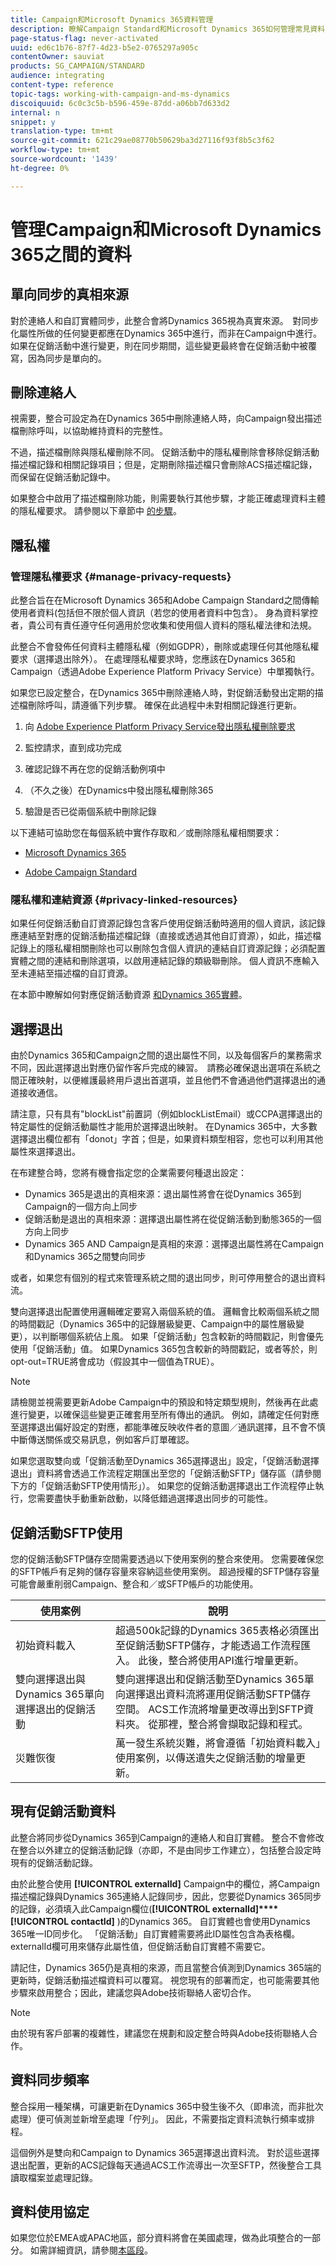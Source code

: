 ```yaml
---
title: Campaign和Microsoft Dynamics 365資料管理
description: 瞭解Campaign Standard和Microsoft Dynamics 365如何管理常見資料
page-status-flag: never-activated
uuid: ed6c1b76-87f7-4d23-b5e2-0765297a905c
contentOwner: sauviat
products: SG_CAMPAIGN/STANDARD
audience: integrating
content-type: reference
topic-tags: working-with-campaign-and-ms-dynamics
discoiquuid: 6c0c3c5b-b596-459e-87dd-a06bb7d633d2
internal: n
snippet: y
translation-type: tm+mt
source-git-commit: 621c29ae08770b50629ba3d27116f93f8b5c3f62
workflow-type: tm+mt
source-wordcount: '1439'
ht-degree: 0%

---
```



# 管理Campaign和Microsoft Dynamics 365之間的資料

## 單向同步的真相來源

對於連絡人和自訂實體同步，此整合會將Dynamics 365視為真實來源。  對同步化屬性所做的任何變更都應在Dynamics 365中進行，而非在Campaign中進行。  如果在促銷活動中進行變更，則在同步期間，這些變更最終會在促銷活動中被覆寫，因為同步是單向的。

## 刪除連絡人

視需要，整合可設定為在Dynamics 365中刪除連絡人時，向Campaign發出描述檔刪除呼叫，以協助維持資料的完整性。

不過，描述檔刪除與隱私權刪除不同。 促銷活動中的隱私權刪除會移除促銷活動描述檔記錄和相關記錄項目；但是，定期刪除描述檔只會刪除ACS描述檔記錄，而保留在促銷活動記錄中。

如果整合中啟用了描述檔刪除功能，則需要執行其他步驟，才能正確處理資料主體的隱私權要求。 請參閱以下章節中 [的步驟](#manage-privacy-requests)。

## 隱私權

### 管理隱私權要求 {#manage-privacy-requests}

此整合旨在在Microsoft Dynamics 365和Adobe Campaign Standard之間傳輸使用者資料(包括但不限於個人資訊（若您的使用者資料中包含）。 身為資料掌控者，貴公司有責任遵守任何適用於您收集和使用個人資料的隱私權法律和法規。

此整合不會發佈任何資料主體隱私權（例如GDPR），刪除或處理任何其他隱私權要求（選擇退出除外）。 在處理隱私權要求時，您應該在Dynamics 365和Campaign（透過Adobe Experience Platform Privacy Service）中單獨執行。

如果您已設定整合，在Dynamics 365中刪除連絡人時，對促銷活動發出定期的描述檔刪除呼叫，請遵循下列步驟。 確保在此過程中未對相關記錄進行更新。

1. 向 [Adobe Experience Platform Privacy Service發出隱私權刪除要求](https://www.adobe.io/apis/experiencecloud/gdpr.html)

1. 監控請求，直到成功完成

1. 確認記錄不再在您的促銷活動例項中

1. （不久之後）在Dynamics中發出隱私權刪除365

1. 驗證是否已從兩個系統中刪除記錄

以下連結可協助您在每個系統中實作存取和／或刪除隱私權相關要求：

* [Microsoft Dynamics 365](https://docs.microsoft.com/en-us/microsoft-365/compliance/gdpr-dsr-dynamics365?toc=/microsoft-365/enterprise/toc.json)

* [Adobe Campaign Standard](https://www.adobe.io/apis/experiencecloud/gdpr/docs.html)


### 隱私權和連結資源 {#privacy-linked-resources}

如果任何促銷活動自訂資源記錄包含客戶使用促銷活動時適用的個人資訊，該記錄應連結至對應的促銷活動描述檔記錄（直接或透過其他自訂資源），如此，描述檔記錄上的隱私權相關刪除也可以刪除包含個人資訊的連結自訂資源記錄；必須配置實體之間的連結和刪除選項，以啟用連結記錄的類級聯刪除。 個人資訊不應輸入至未連結至描述檔的自訂資源。

在本節中瞭解如何對應促銷活動資源 [和Dynamics 365實體](../../integrating/using/map-campaign-custom-resources-and-dynamics-365-custom-entities.md)。

## 選擇退出

由於Dynamics 365和Campaign之間的退出屬性不同，以及每個客戶的業務需求不同，因此選擇退出對應仍留作客戶完成的練習。  請務必確保退出選項在系統之間正確映射，以便維護最終用戶退出首選項，並且他們不會通過他們選擇退出的通道接收通信。

請注意，只有具有&quot;blockList&quot;前置詞（例如blockListEmail）或CCPA選擇退出的特定屬性的促銷活動屬性才能用於選擇退出映射。  在Dynamics 365中，大多數選擇退出欄位都有「donot」字首；但是，如果資料類型相容，您也可以利用其他屬性來選擇退出。

在布建整合時，您將有機會指定您的企業需要何種退出設定：

* Dynamics 365是退出的真相來源：退出屬性將會在從Dynamics 365到Campaign的一個方向上同步
* 促銷活動是退出的真相來源：選擇退出屬性將在從促銷活動到動態365的一個方向上同步
* Dynamics 365 AND Campaign是真相的來源：選擇退出屬性將在Campaign和Dynamics 365之間雙向同步

或者，如果您有個別的程式來管理系統之間的退出同步，則可停用整合的退出資料流。

雙向選擇退出配置使用邏輯確定要寫入兩個系統的值。 邏輯會比較兩個系統之間的時間戳記（Dynamics 365中的記錄層級變更、Campaign中的屬性層級變更），以判斷哪個系統佔上風。 如果「促銷活動」包含較新的時間戳記，則會優先使用「促銷活動」值。 如果Dynamics 365包含較新的時間戳記，或者等於，則opt-out=TRUE將會成功（假設其中一個值為TRUE）。

>[!NOTE]
>
>請檢閱並視需要更新Adobe Campaign中的預設和特定類型規則，然後再在此處進行變更，以確保這些變更正確套用至所有傳出的通訊。 例如，請確定任何對應至選擇退出偏好設定的對應，都能準確反映收件者的意圖／通訊選擇，且不會不慎中斷傳送關係或交易訊息，例如客戶訂單確認。

如果您選取雙向或「促銷活動至Dynamics 365選擇退出」設定，「促銷活動選擇退出」資料將會透過工作流程定期匯出至您的「促銷活動SFTP」儲存區（請參閱下方的「促銷活動SFTP使用情形」）。 如果您的促銷活動選擇退出工作流程停止執行，您需要盡快手動重新啟動，以降低錯過選擇退出同步的可能性。

## 促銷活動SFTP使用

您的促銷活動SFTP儲存空間需要透過以下使用案例的整合來使用。  您需要確保您的SFTP帳戶有足夠的儲存容量來容納這些使用案例。  超過授權的SFTP儲存容量可能會嚴重削弱Campaign、整合和／或SFTP帳戶的功能使用。

| 使用案例 | 說明 |
|---|---|
| 初始資料載入 | 超過500k記錄的Dynamics 365表格必須匯出至促銷活動SFTP儲存，才能透過工作流程匯入。 此後，整合將使用API進行增量更新。 |
| 雙向選擇退出與Dynamics 365單向選擇退出的促銷活動 | 雙向選擇退出和促銷活動至Dynamics 365單向選擇退出資料流將運用促銷活動SFTP儲存空間。 ACS工作流將增量更改導出到SFTP資料夾。 從那裡，整合將會擷取記錄和程式。 |
| 災難恢復 | 萬一發生系統災難，將會遵循「初始資料載入」使用案例，以傳送遺失之促銷活動的增量更新。 |

## 現有促銷活動資料

此整合將同步從Dynamics 365到Campaign的連絡人和自訂實體。 整合不會修改在整合以外建立的促銷活動記錄（亦即，不是由同步工作建立），包括整合設定時現有的促銷活動記錄。

由於此整合使用 **[!UICONTROL externalId]** Campaign中的欄位，將Campaign描述檔記錄與Dynamics 365連絡人記錄同步，因此，您要從Dynamics 365同步的記錄，必須填入此Campaign欄位(**[!UICONTROL externalId]****[!UICONTROL contactId]** )的Dynamics 365。  自訂實體也會使用Dynamics 365唯一ID同步化。 「促銷活動」自訂實體需要將此ID屬性包含為表格欄。 externalId欄可用來儲存此屬性值，但促銷活動自訂實體不需要它。

請記住，Dynamics 365仍是真相的來源，而且當整合偵測到Dynamics 365端的更新時，促銷活動描述檔資料可以覆寫。  視您現有的部署而定，也可能需要其他步驟來啟用整合；因此，建議您與Adobe技術聯絡人密切合作。

>[!NOTE]
>
>由於現有客戶部署的複雜性，建議您在規劃和設定整合時與Adobe技術聯絡人合作。

## 資料同步頻率

整合採用一種架構，可讓更新在Dynamics 365中發生後不久（即串流，而非批次處理）便可偵測並新增至處理「佇列」。 因此，不需要指定資料流執行頻率或排程。

這個例外是雙向和Campaign to Dynamics 365選擇退出資料流。 對於這些選擇退出配置，更新的ACS記錄每天通過ACS工作流導出一次至SFTP，然後整合工具讀取檔案並處理記錄。

## 資料使用協定

如果您位於EMEA或APAC地區，部分資料將會在美國處理，做為此項整合的一部分。 如需詳細資訊，請參閱[本區段](../../reporting/using/about-dynamic-reports.md#dynamic-reporting-usage-agreement)。
